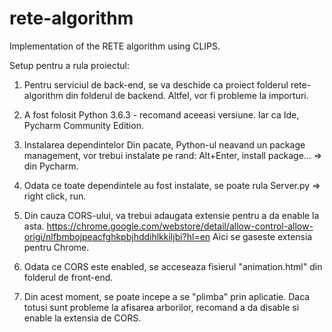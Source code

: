 # rete-algorithm
Implementation of the RETE algorithm using CLIPS.

Setup pentru a rula proiectul:

1. Pentru serviciul de back-end, se va deschide ca proiect folderul rete-algorithm din folderul de backend. 
  Altfel, vor fi probleme la importuri.
  
2. A fost folosit Python 3.6.3 - recomand aceeasi versiune. Iar ca Ide, Pycharm Community Edition.

3. Instalarea dependintelor
  Din pacate, Python-ul neavand un package management, vor trebui instalate pe rand: Alt+Enter, install package... => din Pycharm.
  
4. Odata ce toate dependintele au fost instalate, se poate rula Server.py => right click, run.

5. Din cauza CORS-ului, va trebui adaugata extensie pentru a da enable la asta.
https://chrome.google.com/webstore/detail/allow-control-allow-origi/nlfbmbojpeacfghkpbjhddihlkkiljbi?hl=en
Aici se gaseste extensia pentru Chrome.

6. Odata ce CORS este enabled, se acceseaza fisierul "animation.html" din folderul de front-end.

7. Din acest moment, se poate incepe a se "plimba" prin aplicatie.
  Daca totusi sunt probleme la afisarea arborilor, recomand a da disable si enable la extensia de CORS.
